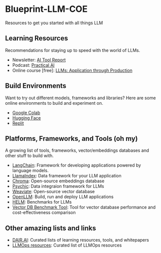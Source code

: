 # Blueprint-LLM-COE
Resources to get you started with all things LLM

## Learning Resources
Recommendations for staying up to speed with the world of LLMs.

- Newsletter: [AI Tool Report](https://aitoolreport.beehiiv.com/subscribe?ref=EW7agyiz0S)
- Podcast: [Practical AI](https://changelog.com/practicalai)
- Online course [free]: [LLMs: Application through Production](https://learning.edx.org/course/course-v1:Databricks+LLM101x+2T2023/progress)


## Build Environments
Want to try out different models, frameworks and libraries? Here are some online environments to build and experiment on.

- [Google Colab](https://colab.research.google.com/)
- [Hugging Face](https://huggingface.co/)
- [Replit](https://replit.com/~)

## Platforms, Frameworks, and Tools (oh my)
A growing list of tools, frameworks, vector/embeddings databases and other stuff to build with.

- [LangChain](https://python.langchain.com/en/latest/index.html): Framework for developing applications powered by language models.
- [LlamaIndex](https://gpt-index.readthedocs.io/en/latest/): Data framework for your LLM application
- [Chroma](https://docs.trychroma.com/): Open-source embeddings database
- [Psychic](): Data integraion framework for LLMs
- [Weaviate](https://weaviate.io/developers/weaviate): Open-source vector database
- [OpenLLM](https://github.com/bentoml/OpenLLM): Build, run and deploy LLM applications
- [HELM](https://crfm.stanford.edu/helm/latest/): Benchmarks for LLMs
- [Vector DB Benchmark Tool](https://github.com/zilliztech/VectorDBBench): Tool for vector database performance and cost-effectiveness comparison

## Other amazing lists and links
- [DAIR.AI](https://github.com/dair-ai): Curated lists of learning resources, tools, and whitepapers
- [LLMOps resources](https://github.com/tensorchord/Awesome-LLMOps): Curated list of LLMOps resources
